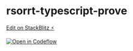 # rsorrt-typescript-prove

[Edit on StackBlitz ⚡️](https://stackblitz.com/edit/rsorrt-typescript-prove)

<a href="https:///pr.new/github.com/rsorrt/rsorrt-typescript-prove">
  <img
    alt="Open in Codeflow"
    src="https://developer.stackblitz.com/img/open_in_codeflow_small.svg"
  />
</a>
